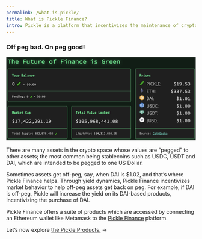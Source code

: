 ```yaml
---
permalink: /what-is-pickle/
title: What is Pickle Finance?
intro: Pickle is a platform that incentivizes the maintenance of crypto asset pegs through yield-generating products.
---
```


### Off peg bad. On peg good!

![](/images/2020-10-08-home.png)

There are many assets in the crypto space whose values are “pegged” to other assets; the most common being  stablecoins such as USDC, USDT and DAI, which are intended to be pegged to one US Dollar. 

Sometimes assets get off-peg, say, when DAI is $1.02, and that’s where Pickle Finance helps. Through yield dynamics, Pickle Finance incentivizes market behavior to help off-peg assets get back on peg. For example, if DAI is off-peg, Pickle will increase the yield on its DAI-based products, incentivizing the purchase of DAI.

Pickle Finance offers a suite of products which are accessed by connecting an Ethereum wallet like Metamask to the [Pickle Finance](https://app.pickle.finance) platform.

Let’s now explore [the Pickle Products.](/products/) →
